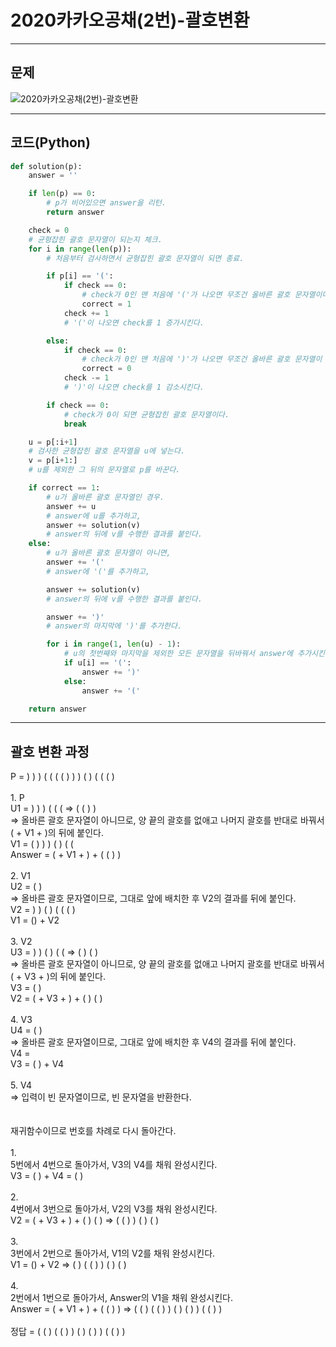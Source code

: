 # 2020카카오공채(2번)-괄호변환

****

## 문제

![2020카카오공채(2번)-괄호변환](/image_file/2020카카오공채(2번)-괄호변환.png)

****

## 코드(Python)
```Python
def solution(p):
    answer = ''

    if len(p) == 0:
        # p가 비어있으면 answer을 리턴.
        return answer

    check = 0
    # 균형잡힌 괄호 문자열이 되는지 체크.
    for i in range(len(p)):
        # 처음부터 검사하면서 균형잡힌 괄호 문자열이 되면 종료.

        if p[i] == '(':
            if check == 0:
                # check가 0인 맨 처음에 '('가 나오면 무조건 올바른 괄호 문자열이다.
                correct = 1
            check += 1
            # '('이 나오면 check를 1 증가시킨다.

        else:
            if check == 0:
                # check가 0인 맨 처음에 ')'가 나오면 무조건 올바른 괄호 문자열이 아니다.
                correct = 0
            check -= 1
            # ')'이 나오면 check를 1 감소시킨다.

        if check == 0:
            # check가 0이 되면 균형잡힌 괄호 문자열이다.
            break

    u = p[:i+1]
    # 검사한 균형잡힌 괄호 문자열을 u에 넣는다.
    v = p[i+1:]
    # u를 제외한 그 뒤의 문자열로 p를 바꾼다.

    if correct == 1:
        # u가 올바른 괄호 문자열인 경우.
        answer += u
        # answer에 u를 추가하고,
        answer += solution(v)
        # answer의 뒤에 v를 수행한 결과를 붙인다.
    else:
        # u가 올바른 괄호 문자열이 아니면,
        answer += '('
        # answer에 '('를 추가하고,

        answer += solution(v)
        # answer의 뒤에 v를 수행한 결과를 붙인다.

        answer += ')'
        # answer의 마지막에 ')'를 추가한다.

        for i in range(1, len(u) - 1):
            # u의 첫번째와 마지막을 제외한 모든 문자열을 뒤바꿔서 answer에 추가시킨다.
            if u[i] == '(':
                answer += ')'
            else:
                answer += '('

    return answer
```

****

## 괄호 변환 과정
P = ) ) ) ( ( ( ( ) ) ) ( ) ( ( ( )
<br>
<br> 1. P
<br> U1 = ) ) ) ( ( ( => ( ( ) ) 
<br> => 올바른 괄호 문자열이 아니므로, 양 끝의 괄호를 없애고 나머지 괄호를 반대로 바꿔서 ( + V1 + )의 뒤에 붙인다.
<br> V1 = ( ) ) ) ( ) ( (
<br> Answer = ( + V1 + ) + ( ( ) )
<br>
<br> 2. V1
<br> U2 = ( )
<br> => 올바른 괄호 문자열이므로, 그대로 앞에 배치한 후 V2의 결과를 뒤에 붙인다.
<br> V2 = ) ) ( ) ( ( ( )
<br> V1 = () + V2
<br>
<br> 3. V2
<br> U3 = ) ) ( ) ( ( => ( ) ( )
<br> => 올바른 괄호 문자열이 아니므로, 양 끝의 괄호를 없애고 나머지 괄호를 반대로 바꿔서 ( + V3 + )의 뒤에 붙인다.
<br> V3 = ( )
<br> V2 = ( + V3 + ) + ( ) ( )
<br>
<br> 4. V3
<br> U4 = ( )
<br> => 올바른 괄호 문자열이므로, 그대로 앞에 배치한 후 V4의 결과를 뒤에 붙인다.
<br> V4 = 
<br> V3 = ( ) + V4
<br> 
<br> 5. V4
<br> => 입력이 빈 문자열이므로, 빈 문자열을 반환한다.
<br> 
<br> 
<br> 재귀함수이므로 번호를 차례로 다시 돌아간다.
<br> 
<br> 1. 
<br> 5번에서 4번으로 돌아가서, V3의 V4를 채워 완성시킨다.
<br> V3 = ( ) + V4 = ( )
<br>
<br> 2.
<br> 4번에서 3번으로 돌아가서, V2의 V3를 채워 완성시킨다.
<br> V2 = ( + V3 + ) + ( ) ( ) => ( ( ) ) ( ) ( )
<br>
<br> 3.
<br> 3번에서 2번으로 돌아가서, V1의 V2를 채워 완성시킨다.
<br> V1 = () + V2 => ( ) ( ( ) ) ( ) ( )
<br>
<br> 4.
<br> 2번에서 1번으로 돌아가서, Answer의 V1을 채워 완성시킨다.
<br> Answer = ( + V1 + ) + ( ( ) ) => ( ( ) ( ( ) ) ( ) ( ) ) ( ( ) )
<br>
<br> 정답 = ( ( ) ( ( ) ) ( ) ( ) ) ( ( ) )
